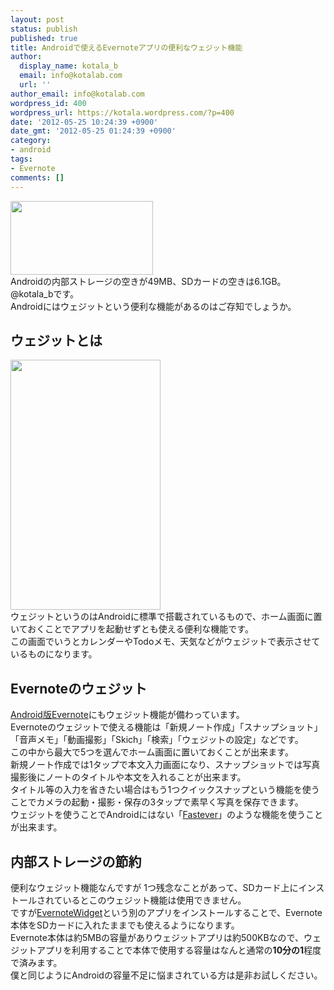 ```yaml
---
layout: post
status: publish
published: true
title: Androidで使えるEvernoteアプリの便利なウェジット機能
author:
  display_name: kotala_b
  email: info@kotalab.com
  url: ''
author_email: info@kotalab.com
wordpress_id: 400
wordpress_url: https://kotala.wordpress.com/?p=400
date: '2012-05-25 10:24:39 +0900'
date_gmt: '2012-05-25 01:24:39 +0900'
category:
- android
tags:
- Evernote
comments: []
---
```

<p><a href="http://kotalab.com/wp-content/uploads/Evernote_01.gif" target="_blank"><img src="http://kotalab.com/wp-content/uploads/Evernote_01.gif" alt="" title="Evernote_01" width="228" height="118" class="alignnone size-full wp-image-1166" /></a><br />
Androidの内部ストレージの空きが49MB、SDカードの空きは6.1GB。@kotala_bです。<br />
Androidにはウェジットという便利な機能があるのはご存知でしょうか。<br />
<!--more--></p>
<h2>ウェジットとは</h2>
<p><a href="http://kotalab.com/wp-content/uploads/android.png" target="_blank"><img src="http://kotalab.com/wp-content/uploads/android.png" alt="" title="android" width="240" height="400" class="alignnone size-full wp-image-1168" /></a><br />
ウェジットというのはAndroidに標準で搭載されているもので、ホーム画面に置いておくことでアプリを起動せずとも使える便利な機能です。<br />
この画面でいうとカレンダーやTodoメモ、天気などがウェジットで表示させているものになります。</p>
<h2>Evernoteのウェジット</h2>
<p><a href="https://play.google.com/store/apps/details?id=com.evernote&amp;feature=search_result#?t=W251bGwsMSwxLDEsImNvbS5ldmVybm90ZSJd" target="_blank">Android版Evernote</a>にもウェジット機能が備わっています。<br />
Evernoteのウェジットで使える機能は「新規ノート作成」「スナップショット」「音声メモ」「動画撮影」「Skich」「検索」「ウェジットの設定」などです。<br />
この中から最大で5つを選んでホーム画面に置いておくことが出来ます。<br />
新規ノート作成では1タップで本文入力画面になり、スナップショットでは写真撮影後にノートのタイトルや本文を入れることが出来ます。<br />
タイトル等の入力を省きたい場合はもう1つクイックスナップという機能を使うことでカメラの起動・撮影・保存の3タップで素早く写真を保存できます。<br />
ウェジットを使うことでAndroidにはない「<a title="Fastever" href="http://itunes.apple.com/jp/app/fastever-su-zaoku-jian-dannievernotenimemo/id364580273?mt=8" target="_blank">Fastever</a>」のような機能を使うことが出来ます。</p>
<h2>内部ストレージの節約</h2>
<p>便利なウェジット機能なんですが 1つ残念なことがあって、SDカード上にインストールされているとこのウェジット機能は使用できません。<br />
ですが<a href="https://play.google.com/store/apps/details?id=com.evernote.widget&amp;feature=more_from_developer#?t=W251bGwsMSwxLDEwMiwiY29tLmV2ZXJub3RlLndpZGdldCJd" target="_blank">EvernoteWidget</a>という別のアプリをインストールすることで、Evernote本体をSDカードに入れたままでも使えるようになります。<br />
Evernote本体は約5MBの容量がありウェジットアプリは約500KBなので、ウェジットアプリを利用することで本体で使用する容量はなんと通常の<strong>10分の1</strong>程度で済みます。<br />
僕と同じようにAndroidの容量不足に悩まされている方は是非お試しください。</p>
